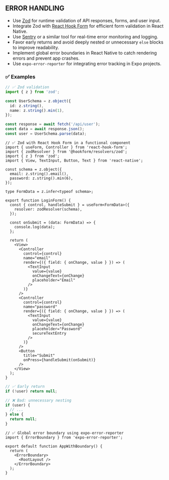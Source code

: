 ## ERROR HANDLING

- Use [Zod](https://zod.dev/) for runtime validation of API responses, forms, and user input.
- Integrate Zod with [React Hook Form](https://react-hook-form.com/) for efficient form validation in React Native.
- Use [Sentry](https://sentry.io/) or a similar tool for real-time error monitoring and logging.
- Favor early returns and avoid deeply nested or unnecessary `else` blocks to improve readability.
- Implement global error boundaries in React Native to catch rendering errors and prevent app crashes.
- Use `expo-error-reporter` for integrating error tracking in Expo projects.

### ✅ Examples

```ts
// ✅ Zod validation
import { z } from 'zod';

const UserSchema = z.object({
  id: z.string(),
  name: z.string().min(1),
});

const response = await fetch('/api/user');
const data = await response.json();
const user = UserSchema.parse(data);
```

```tsx
// ✅ Zod with React Hook Form in a functional component
import { useForm, Controller } from 'react-hook-form';
import { zodResolver } from '@hookform/resolvers/zod';
import { z } from 'zod';
import { View, TextInput, Button, Text } from 'react-native';

const schema = z.object({
  email: z.string().email(),
  password: z.string().min(6),
});

type FormData = z.infer<typeof schema>;

export function LoginForm() {
  const { control, handleSubmit } = useForm<FormData>({
    resolver: zodResolver(schema),
  });

  const onSubmit = (data: FormData) => {
    console.log(data);
  };

  return (
    <View>
      <Controller
        control={control}
        name="email"
        render={({ field: { onChange, value } }) => (
          <TextInput
            value={value}
            onChangeText={onChange}
            placeholder="Email"
          />
        )}
      />
      <Controller
        control={control}
        name="password"
        render={({ field: { onChange, value } }) => (
          <TextInput
            value={value}
            onChangeText={onChange}
            placeholder="Password"
            secureTextEntry
          />
        )}
      />
      <Button
        title="Submit"
        onPress={handleSubmit(onSubmit)}
      />
    </View>
  );
}
```

```ts
// ✅ Early return
if (!user) return null;

// ❌ Bad: unnecessary nesting
if (user) {
  // ...
} else {
  return null;
}
```

```tsx
// ✅ Global error boundary using expo-error-reporter
import { ErrorBoundary } from 'expo-error-reporter';

export default function AppWithBoundary() {
  return (
    <ErrorBoundary>
      <RootLayout />
    </ErrorBoundary>
  );
}
```
